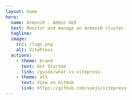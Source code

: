 ```yaml
---
layout: home
hero:
  name: ArmoniK - Admin GUI
  text: Monitor and manage an ArmoniK cluster.
  tagline: 
  image:
    src: /logo.png
    alt: VitePress
  actions:
    - theme: brand
      text: Get Started
      link: /guide/what-is-vitepress
    - theme: alt
      text: View on GitHub
      link: https://github.com/vuejs/vitepress
---
```


<!-- 
Qu'est qu'on veut dans la documentation ?

- Une home page qui présente en quoi l'outil est génial
- Get Started
  - Introduction (les objectifs et ce qu'on peut faire dans les grandes lignes)
  - Understanding the layout (les différents éléments de l'interface)
- Authentication
  - Login
  - Logout
  - Permissions
- Datagrid (ça c'est dans les grandes lignes parce que après, il y a une présentation dans d'autres pages)
  - Introduction
  - Sorting
  - Filtering
  - Pagination
  - Custom Columns
- Data
  - Applications
  - Partitions
- Compute
  - Sessions
  - Tasks
  - Results
- Goodies
  - Languages
  - External Services
  - Favorites
  - History
- How to create his own client
  - Introduction
  - Proto files
 -->
